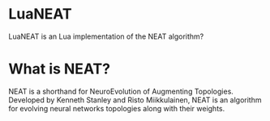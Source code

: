 # LuaNEAT

LuaNEAT is an Lua implementation of the NEAT algorithm?

# What is NEAT?

NEAT is a shorthand for NeuroEvolution of Augmenting Topologies.
Developed by Kenneth Stanley and Risto Miikkulainen, NEAT is an algorithm for evolving
neural networks topologies along with their weights.
